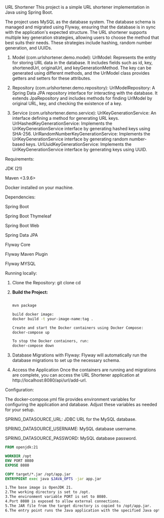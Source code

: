 URL Shortener 
This project is a simple URL shortener implementation in Java using Spring Boot.

The project uses MySQL as the database system. The database schema is managed and migrated using Flyway, ensuring that the database is in sync with the application's expected structure.
The URL shortener supports multiple key generation strategies, allowing users to choose the method that best suits their needs. These strategies include hashing, random number generation, and UUIDs.

1. Model (com.urlshortener.demo.model):
   UrlModel: Represents the entity for storing URL data in the database. It includes fields such as id, key, shortenedUrl, originalUrl, and keyGenerationMethod. The key can be generated using different methods, and the UrlModel class provides getters and setters 
   for these attributes.
   
2. Repository (com.urlshortener.demo.repository):
   UrlModelRepository: A Spring Data JPA repository interface for interacting with the database. It extends JpaRepository and includes methods for finding UrlModel by original URL, key, and checking the existence of a key.

3. Service (com.urlshortener.demo.service):
   UrlKeyGenerationService: An interface defining a method for generating URL keys.
   UrlHashedKeyGenerationService: Implements the UrlKeyGenerationService interface by generating hashed keys using SHA-256.
   UrlRandomNumberKeyGenerationService: Implements the UrlKeyGenerationService interface by generating random number-based keys.
   UrlUuidKeyGenerationService: Implements the UrlKeyGenerationService interface by generating keys using UUID.

Requirements:

JDK (21)

Maven <3.9.6>

Docker installed on your machine.


Dependencies:

Spring Boot 

Spring Boot Thymeleaf

Spring Boot Web

Spring Data JPA

Flyway Core 

Flyway Maven Plugin 

Flyway MYSQL 


Running locally:

1. Clone the Repository:
git clone <repository-url>
cd <repository-directory>


2. **Build the Project:**
   ```bash
   
   mvn package
   
   build docker image:
   docker build -t your-image-name:tag .

   Create and start the Docker containers using Docker Compose:
   docker-compose up

   To stop the Docker containers, run:
   docker-compose down

3. Database Migrations with Flyway:
   Flyway will automatically run the database migrations to set up the necessary schema.

4. Access the Application
   Once the containers are running and migrations are complete, you can access the URL Shortener application at http://localhost:8080/api/url/add-url.

Configuration:

The docker-compose.yml file provides environment variables for configuring the application and database. Adjust these variables as needed for your setup.

SPRING_DATASOURCE_URL: JDBC URL for the MySQL database.

SPRING_DATASOURCE_USERNAME: MySQL database username.

SPRING_DATASOURCE_PASSWORD: MySQL database password.


```Dockerfile
FROM openjdk:21

WORKDIR /opt
ENV PORT 8080
EXPOSE 8080

COPY target/*.jar /opt/app.jar
ENTRYPOINT exec java $JAVA_OPTS -jar app.jar

1.The base image is OpenJDK 21.
2.The working directory is set to /opt.
3.The environment variable PORT is set to 8080.
4.Port 8080 is exposed to allow external connections.
5.The JAR file from the target directory is copied to /opt/app.jar.
6.The entry point runs the Java application with the specified Java options.
   

